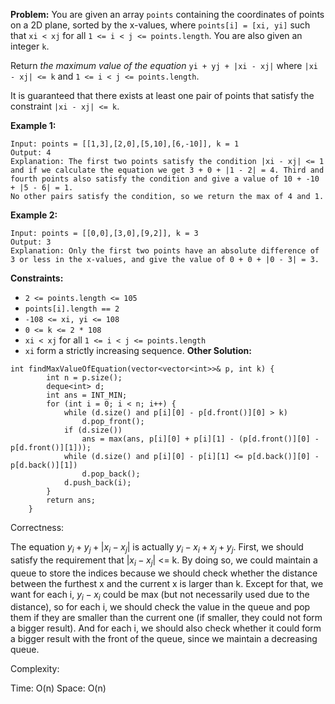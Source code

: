 **Problem:**
You are given an array `points` containing the coordinates of points on a 2D plane, sorted by the x-values, where `points[i] = [xi, yi]` such that `xi < xj` for all `1 <= i < j <= points.length`. You are also given an integer `k`.

Return *the maximum value of the equation* `yi + yj + |xi - xj|` where `|xi - xj| <= k` and `1 <= i < j <= points.length`.

It is guaranteed that there exists at least one pair of points that satisfy the constraint `|xi - xj| <= k`.

 

**Example 1:**

```
Input: points = [[1,3],[2,0],[5,10],[6,-10]], k = 1
Output: 4
Explanation: The first two points satisfy the condition |xi - xj| <= 1 and if we calculate the equation we get 3 + 0 + |1 - 2| = 4. Third and fourth points also satisfy the condition and give a value of 10 + -10 + |5 - 6| = 1.
No other pairs satisfy the condition, so we return the max of 4 and 1.
```

**Example 2:**

```
Input: points = [[0,0],[3,0],[9,2]], k = 3
Output: 3
Explanation: Only the first two points have an absolute difference of 3 or less in the x-values, and give the value of 0 + 0 + |0 - 3| = 3.
```

 

**Constraints:**

- `2 <= points.length <= 105`
- `points[i].length == 2`
- `-108 <= xi, yi <= 108`
- `0 <= k <= 2 * 108`
- `xi < xj` for all `1 <= i < j <= points.length`
- `xi` form a strictly increasing sequence.
**Other Solution:**
```
int findMaxValueOfEquation(vector<vector<int>>& p, int k) {
		int n = p.size();
		deque<int> d;
		int ans = INT_MIN;
		for (int i = 0; i < n; i++) {
			while (d.size() and p[i][0] - p[d.front()][0] > k)  
				d.pop_front();
			if (d.size())
				ans = max(ans, p[i][0] + p[i][1] - (p[d.front()][0] - p[d.front()][1]));		
			while (d.size() and p[i][0] - p[i][1] <= p[d.back()][0] - p[d.back()][1]) 
				d.pop_back();
			d.push_back(i);
		}
		return ans;
	}
```
Correctness:

The equation $y_i + y_j + |x_i - x_j|$ is actually $y_i - x_i + x_j + y_j$. First, we should satisfy the requirement that $|x_i - x_j|$ <= k. By doing so, we could maintain a queue to store the indices because we should check whether the distance between the furthest x and the current x is larger than k. Except for that, we want for each i, $y_i - x_i$ could be max (but not necessarily used due to the distance), so for each i, we should check the value in the queue and pop them if they are smaller than the current one (if smaller, they could not form a bigger result). And for each i, we should also check whether it could form a bigger result with the front of the queue, since we maintain a decreasing queue.

Complexity:

Time: O(n)
Space: O(n)